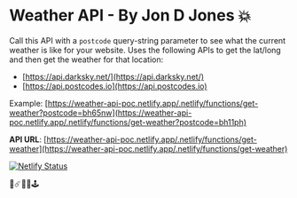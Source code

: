 # Weather API - By Jon D Jones 💥

Call this API with a `postcode` query-string parameter to see what the current weather is like for your website.  Uses the following APIs to get the lat/long and then get the weather for that location:

- [https://api.darksky.net/](https://api.darksky.net/)
- [https://api.postcodes.io](https://api.postcodes.io)

Example: [https://weather-api-poc.netlify.app/.netlify/functions/get-weather?postcode=bh65nw](https://weather-api-poc.netlify.app/.netlify/functions/get-weather?postcode=bh11ph)

**API URL**: [https://weather-api-poc.netlify.app/.netlify/functions/get-weather](https://weather-api-poc.netlify.app/.netlify/functions/get-weather)

[![Netlify Status](https://api.netlify.com/api/v1/badges/fe4174a3-dca5-47b5-bcd1-b06fa09d73b8/deploy-status)](https://app.netlify.com/sites/weather-api-poc/deploys)

👾☄️👻👺🕹️
